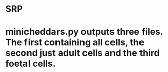 # SRP

# minicheddars.py outputs three files. The first containing all cells, the second just adult cells and the third foetal cells.
